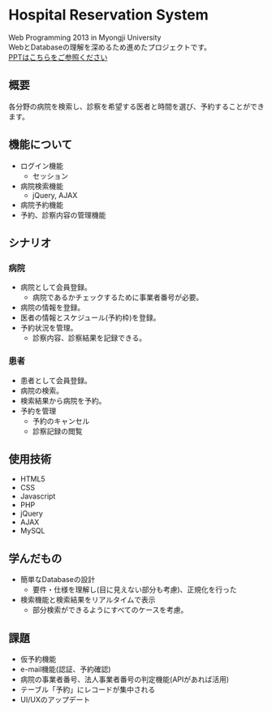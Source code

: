 # Hospital Reservation System
Web Programming 2013 in Myongji University<br>
WebとDatabaseの理解を深めるため進めたプロジェクトです。<br>
[PPTはこちらをご参照ください](https://github.com/ucharles/HospitalRezSystem/blob/master/%E7%97%85%E9%99%A2%E4%BA%88%E7%B4%84%E3%82%B7%E3%82%B9%E3%83%86%E3%83%A0_Junghyun.Yoo.pdf)

## 概要
各分野の病院を検索し、診察を希望する医者と時間を選び、予約することができます。<br>

## 機能について
- ログイン機能
  - セッション
- 病院検索機能
  - jQuery, AJAX 
- 病院予約機能
- 予約、診察内容の管理機能

## シナリオ
### 病院
- 病院として会員登録。
  - 病院であるかチェックするために事業者番号が必要。
- 病院の情報を登録。
- 医者の情報とスケジュール(予約枠)を登録。
- 予約状況を管理。
  - 診察内容、診察結果を記録できる。

### 患者
- 患者として会員登録。
- 病院の検索。
- 検索結果から病院を予約。
- 予約を管理
  - 予約のキャンセル
  - 診察記録の閲覧

## 使用技術
- HTML5
- CSS
- Javascript
- PHP
- jQuery
- AJAX
- MySQL

## 学んだもの
- 簡単なDatabaseの設計
  - 要件・仕様を理解し(目に見えない部分も考慮)、正規化を行った
- 検索機能と検索結果をリアルタイムで表示
  - 部分検索ができるようにすべてのケースを考慮。

## 課題
- 仮予約機能
- e-mail機能(認証、予約確認)
- 病院の事業者番号、法人事業者番号の判定機能(APIがあれば活用)
- テーブル「予約」にレコードが集中される
- UI/UXのアップデート

